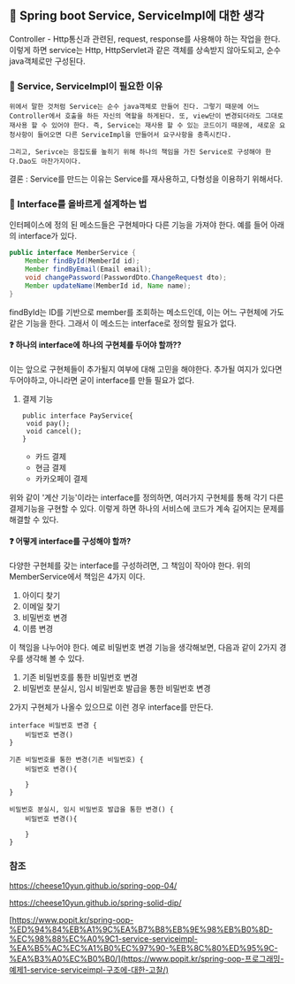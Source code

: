 ## :pushpin: Spring boot Service, ServiceImpl에 대한 생각

Controller - Http통신과 관련된, request, response를 사용해야 하는 작업을 한다. 이렇게 하면 service는 Http, HttpServlet과 같은 객체를 상속받지 않아도되고, 순수 java객체로만 구성된다.



### :baby_chick:  Service, ServiceImpl이 필요한 이유

```
위에서 말한 것처럼 Service는 순수 java객체로 만들어 진다. 그렇기 때문에 어느 Controller에서 호출을 하든 자신의 역할을 하게된다. 또, view단이 변경되더라도 그대로 재사용 할 수 있어야 한다. 즉, Service는 재사용 할 수 있는 코드이기 때문에, 새로운 요청사항이 들어오면 다른 ServiceImpl을 만들어서 요구사항을 충족시킨다. 

그리고, Serivce는 응집도를 높히기 위해 하나의 책임을 가진 Service로 구성해야 한다.Dao도 마찬가지이다.
```

결론 : Service를 만드는 이유는 Service를 재사용하고, 다형성을 이용하기 위해서다.



### :baby: Interface를 올바르게 설계하는 법

인터페이스에 정의 된 메소드들은 구현체마다 다른 기능을 가져야 한다. 예를 들어 아래의 interface가 있다.

```java
public interface MemberService {
    Member findById(MemberId id);
    Member findByEmail(Email email);
    void changePassword(PasswordDto.ChangeRequest dto);
    Member updateName(MemberId id, Name name);
}
```

findById는 ID를 기반으로 member를 조회하는 메소드인데, 이는 어느 구현체에 가도 같은 기능을 한다. 그래서 이 메소드는 interface로 정의할 필요가 없다.



#### :question: 하나의 interface에 하나의 구현체를 두어야 할까??

이는 앞으로 구현체들이 추가될지 여부에 대해 고민을 해야한다. 추가될 여지가 있다면 두어야하고, 아니라면 굳이  interface를 만들 필요가 없다.

1. 결제 기능
   
   ````
   public interface PayService{
   	void pay();
   	void cancel();
   }
   ````
   
   - 카드 결제
   - 현금 결제
   - 카카오페이 결제

위와 같이 '계산 기능'이라는 interface를 정의하면, 여러가지 구현체를 통해 각기 다른 결제기능을 구현할 수 있다. 이렇게 하면 하나의 서비스에 코드가 계속 길어지는 문제를 해결할 수 있다.



#### :question: 어떻게 interface를 구성해야 할까?

다양한 구현체를 갖는 interface를 구성하려면, 그 책임이 작아야 한다. 위의 MemberService에서 책임은 4가지 이다.

1. 아이디 찾기
2. 이메일 찾기
3. 비밀번호 변경
4. 이름 변경

이 책임을 나누어야 한다. 예로 비밀번호 변경 기능을 생각해보면, 다음과 같이 2가지 경우를 생각해 볼 수 있다.

1. 기존 비밀번호를 통한 비밀번호 변경
2. 비밀번호 분실시, 임시 비밀번호 발급을 통한 비밀번호 변경

2가지 구현체가 나올수 있으므로 이런 경우 interface를 만든다.

```
interface 비밀번호 변경 {
	비밀번호 변경()
}

기존 비밀번호를 통한 변경(기존 비밀번호) {
	비밀번호 변경(){
	
	}
}

비밀번호 분실시, 임시 비밀번호 발급을 통한 변경() {
	비밀번호 변경(){
	
	}
}
```





### 참조

https://cheese10yun.github.io/spring-oop-04/

https://cheese10yun.github.io/spring-solid-dip/

[https://www.popit.kr/spring-oop-%ED%94%84%EB%A1%9C%EA%B7%B8%EB%9E%98%EB%B0%8D-%EC%98%88%EC%A0%9C1-service-serviceimpl-%EA%B5%AC%EC%A1%B0%EC%97%90-%EB%8C%80%ED%95%9C-%EA%B3%A0%EC%B0%B0/](https://www.popit.kr/spring-oop-프로그래밍-예제1-service-serviceimpl-구조에-대한-고찰/)

